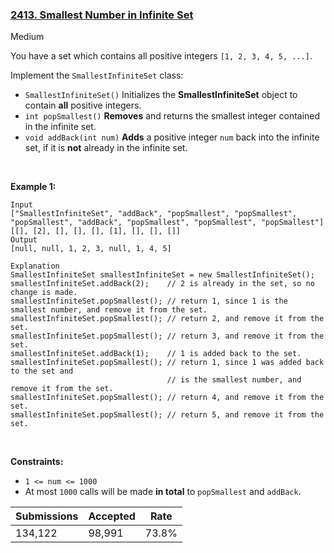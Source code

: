 ### [2413. Smallest Number in Infinite Set](https://leetcode.com/problems/smallest-number-in-infinite-set/?envType=daily-question&envId=2023-04-25)

Medium

You have a set which contains all positive integers `` [1, 2, 3, 4, 5, ...] ``.

Implement the `` SmallestInfiniteSet `` class:

*   `` SmallestInfiniteSet() `` Initializes the __SmallestInfiniteSet__ object to contain __all__ positive integers.
*   `` int popSmallest() `` __Removes__ and returns the smallest integer contained in the infinite set.
*   `` void addBack(int num) `` __Adds__ a positive integer `` num `` back into the infinite set, if it is __not__ already in the infinite set.

 

<strong class="example">Example 1:</strong>

```
Input
["SmallestInfiniteSet", "addBack", "popSmallest", "popSmallest", "popSmallest", "addBack", "popSmallest", "popSmallest", "popSmallest"]
[[], [2], [], [], [], [1], [], [], []]
Output
[null, null, 1, 2, 3, null, 1, 4, 5]

Explanation
SmallestInfiniteSet smallestInfiniteSet = new SmallestInfiniteSet();
smallestInfiniteSet.addBack(2);    // 2 is already in the set, so no change is made.
smallestInfiniteSet.popSmallest(); // return 1, since 1 is the smallest number, and remove it from the set.
smallestInfiniteSet.popSmallest(); // return 2, and remove it from the set.
smallestInfiniteSet.popSmallest(); // return 3, and remove it from the set.
smallestInfiniteSet.addBack(1);    // 1 is added back to the set.
smallestInfiniteSet.popSmallest(); // return 1, since 1 was added back to the set and
                                   // is the smallest number, and remove it from the set.
smallestInfiniteSet.popSmallest(); // return 4, and remove it from the set.
smallestInfiniteSet.popSmallest(); // return 5, and remove it from the set.
```

 

__Constraints:__

*   `` 1 <= num <= 1000 ``
*   At most `` 1000 `` calls will be made __in total__ to `` popSmallest `` and `` addBack ``.

| Submissions    | Accepted     | Rate   |
| -------------- | ------------ | ------ |
| 134,122 | 98,991 | 73.8% |